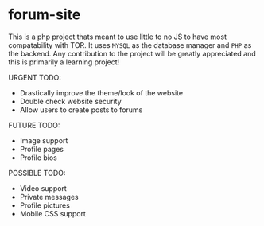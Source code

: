 # forum-site

This is a php project thats meant to use little to no JS to have most compatability with TOR. It uses ```MYSQL``` as the database manager and ```PHP``` as the backend. Any contribution to the project will be greatly appreciated and this is primarily a learning project! 

URGENT TODO:
* Drastically improve the theme/look of the website
* Double check website security
* Allow users to create posts to forums

FUTURE TODO:
* Image support
* Profile pages
* Profile bios


POSSIBLE TODO:
* Video support
* Private messages
* Profile pictures
* Mobile CSS support